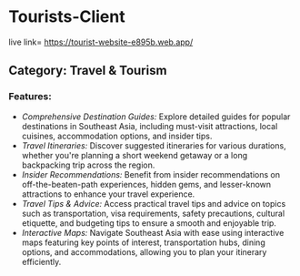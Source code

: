 
# Tourists-Client

live link= https://tourist-website-e895b.web.app/
## Category: Travel & Tourism

### Features:
- *Comprehensive Destination Guides:* Explore detailed guides for popular destinations in Southeast Asia, including must-visit attractions, local cuisines, accommodation options, and insider tips.
- *Travel Itineraries:* Discover suggested itineraries for various durations, whether you're planning a short weekend getaway or a long backpacking trip across the region.
- *Insider Recommendations:* Benefit from insider recommendations on off-the-beaten-path experiences, hidden gems, and lesser-known attractions to enhance your travel experience.
- *Travel Tips & Advice:* Access practical travel tips and advice on topics such as transportation, visa requirements, safety precautions, cultural etiquette, and budgeting tips to ensure a smooth and enjoyable trip.
- *Interactive Maps:* Navigate Southeast Asia with ease using interactive maps featuring key points of interest, transportation hubs, dining options, and accommodations, allowing you to plan your itinerary efficiently.